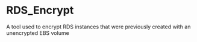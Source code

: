 # RDS_Encrypt
A tool used to encrypt RDS instances that were previously created with an unencrypted EBS volume
